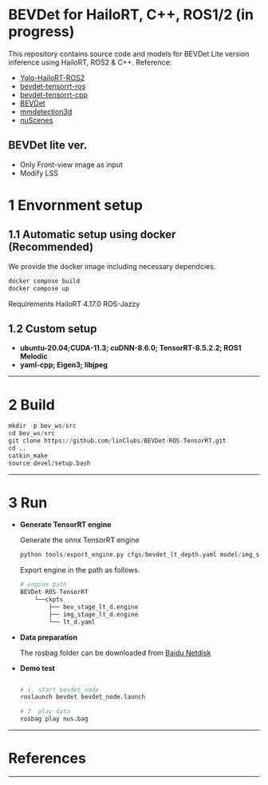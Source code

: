 
# BEVDet for HailoRT, C++, ROS1/2 (in progress)

This repository contains source code and models for BEVDet Lite version inference using HailoRT, ROS2 & C++.
Reference:
- [Yolo-HailoRT-ROS2](https://github.com/Ar-Ray-code/YOLO-HailoRT-ROS2)
- [bevdet-tensorrt-ros](https://github.com/linClubs/BEVDet-ROS-TensorRT)
- [bevdet-tensorrt-cpp](https://github.com/LCH1238/bevdet-tensorrt-cpp)
- [BEVDet](https://github.com/HuangJunJie2017/BEVDet)
- [mmdetection3d](https://github.com/open-mmlab/mmdetection3d)
- [nuScenes](https://www.nuscenes.org/)

## BEVDet lite ver. 
  - Only Front-view image as input
  - Modify LSS 


# 1 Envornment setup

## 1.1 Automatic setup using docker (Recommended)
We provide the docker image including necessary dependcies.
  ~~~python
docker compose build
docker compose up
~~~
Requirements
HailoRT 4.17.0
ROS-Jazzy

## 1.2 Custom setup
- **ubuntu-20.04;CUDA-11.3; cuDNN-8.6.0; TensorRT-8.5.2.2; ROS1 Melodic**
- **yaml-cpp; Eigen3; libjpeg**

---

# 2 Build

~~~python
mkdir -p bev_ws/src
cd bev_ws/src
git clone https://github.com/linClubs/BEVDet-ROS-TensorRT.git
cd ..
catkin_make
source devel/setup.bash
~~~
---

# 3 Run
- **Generate TensorRT engine**

  Generate the onnx TensorRT engine 

  ~~~python
  python tools/export_engine.py cfgs/bevdet_lt_depth.yaml model/img_stage_lt_d.onnx model/bev_stage_lt_d.engine --postfix="_lt_d_fp16" --fp16=True
  ~~~

  Export engine in the path as follows.

  ~~~python
  # engine path
  BEVDet-ROS-TensorRT
      └──ckpts
          ├── bev_stage_lt_d.engine
          ├── img_stage_lt_d.engine
          └── lt_d.yaml
  ~~~

- **Data preparation**

  The rosbag folder can be downloaded from [Baidu Netdisk](https://pan.baidu.com/s/1f3nUnHa_4cd6FsRTV8YhkA?pwd=rjim)

- **Demo test**

  ~~~python

  # 1. start bevdet_node
  roslaunch bevdet bevdet_node.launch

  # 2  play data
  rosbag play nus.bag
  ~~~
---

# References


---
